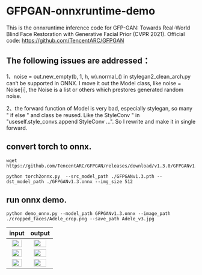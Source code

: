 # GFPGAN-onnxruntime-demo
This is the onnxruntime inference code for  GFP-GAN: Towards Real-World Blind Face Restoration with Generative Facial Prior (CVPR 2021). Official code: https://github.com/TencentARC/GFPGAN

## The following issues are addressed：
1、noise = out.new_empty(b, 1, h, w).normal_() in stylegan2_clean_arch.py can‘t be supported in ONNX. I move it out the Model class, like noise = Noise[i], the Noise is a list or others which prestores generated random noise.

2、the forward function of Model is very bad, especially stylegan, so many " if else " and class be reused. Like the StyleConv " in "useself.style_convs.append StyleConv ...". So I rewrite and make it in single forward.

## convert torch to onnx.
```
wget https://github.com/TencentARC/GFPGAN/releases/download/v1.3.0/GFPGANv1.3.pth

python torch2onnx.py  --src_model_path ./GFPGANv1.3.pth --dst_model_path ./GFPGANv1.3.onnx --img_size 512 
```

## run onnx demo.
```
python demo_onnx.py --model_path GFPGANv1.3.onnx --image_path ./cropped_faces/Adele_crop.png --save_path Adele_v3.jpg
```

| input | output|
| :-: |:-:|
|<img src="https://github.com/xuanandsix/GFPGAN-onnxruntime-demo/raw/main/cropped_faces/Justin_Timberlake_crop.png" height="80%" width="80%">|<img src="https://github.com/xuanandsix/GFPGAN-onnxruntime-demo/raw/main/imgs/Justin_Timberlake_v2.jpg" height="80%" width="80%">|
|<img src="https://github.com/xuanandsix/GFPGAN-onnxruntime-demo/raw/main/cropped_faces/Julia_Roberts_crop.png" height="80%" width="80%">|<img src="https://github.com/xuanandsix/GFPGAN-onnxruntime-demo/raw/main/imgs/Julia_Roberts_v2.jpg" height="80%" width="80%">|
|<img src="https://github.com/xuanandsix/GFPGAN-onnxruntime-demo/raw/main/cropped_faces/Paris_Hilton_crop.png" height="80%" width="80%">|<img src="https://github.com/xuanandsix/GFPGAN-onnxruntime-demo/raw/main/imgs/Paris_Hilton_v2.jpg" height="80%" width="80%">|


